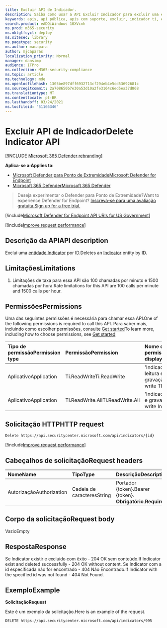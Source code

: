 ```yaml
---
title: Excluir API de Indicador.
description: Saiba como usar a API Excluir Indicador para excluir uma entidade Indicator por ID no Microsoft Defender para Ponto de Extremidade.
keywords: apis, api pública, apis com suporte, excluir, indicador ti, entidade, id
search.product: eADQiWindows 10XVcnh
ms.prod: m365-security
ms.mktglfcycl: deploy
ms.sitesec: library
ms.pagetype: security
ms.author: macapara
author: mjcaparas
localization_priority: Normal
manager: dansimp
audience: ITPro
ms.collection: M365-security-compliance
ms.topic: article
ms.technology: mde
ms.openlocfilehash: 1305be897dff6932713cf294eb4e5cd53692681c
ms.sourcegitcommit: 2a708650b7e30a53d10a2fe3164c6ed5ea37d868
ms.translationtype: MT
ms.contentlocale: pt-BR
ms.lasthandoff: 03/24/2021
ms.locfileid: "51166346"
---
```

# <a name="delete-indicator-api"></a><span data-ttu-id="4709a-104">Excluir API de Indicador</span><span class="sxs-lookup"><span data-stu-id="4709a-104">Delete Indicator API</span></span>

[!INCLUDE [Microsoft 365 Defender rebranding](../../includes/microsoft-defender.md)]

<span data-ttu-id="4709a-105">**Aplica-se a:**</span><span class="sxs-lookup"><span data-stu-id="4709a-105">**Applies to:**</span></span>
- [<span data-ttu-id="4709a-106">Microsoft Defender para Ponto de Extremidade</span><span class="sxs-lookup"><span data-stu-id="4709a-106">Microsoft Defender for Endpoint</span></span>](https://go.microsoft.com/fwlink/p/?linkid=2154037)
- [<span data-ttu-id="4709a-107">Microsoft 365 Defender</span><span class="sxs-lookup"><span data-stu-id="4709a-107">Microsoft 365 Defender</span></span>](https://go.microsoft.com/fwlink/?linkid=2118804)

> <span data-ttu-id="4709a-108">Deseja experimentar o Defender para Ponto de Extremidade?</span><span class="sxs-lookup"><span data-stu-id="4709a-108">Want to experience Defender for Endpoint?</span></span> [<span data-ttu-id="4709a-109">Inscreva-se para uma avaliação gratuita.</span><span class="sxs-lookup"><span data-stu-id="4709a-109">Sign up for a free trial.</span></span>](https://www.microsoft.com/microsoft-365/windows/microsoft-defender-atp?ocid=docs-wdatp-exposedapis-abovefoldlink)  

[!include[Microsoft Defender for Endpoint API URIs for US Government](../../includes/microsoft-defender-api-usgov.md)]

[!include[Improve request performance](../../includes/improve-request-performance.md)]


## <a name="api-description"></a><span data-ttu-id="4709a-110">Descrição da API</span><span class="sxs-lookup"><span data-stu-id="4709a-110">API description</span></span>
<span data-ttu-id="4709a-111">Exclui uma [entidade Indicator](ti-indicator.md) por ID.</span><span class="sxs-lookup"><span data-stu-id="4709a-111">Deletes an [Indicator](ti-indicator.md) entity by ID.</span></span>


## <a name="limitations"></a><span data-ttu-id="4709a-112">Limitações</span><span class="sxs-lookup"><span data-stu-id="4709a-112">Limitations</span></span>
1. <span data-ttu-id="4709a-113">Limitações de taxa para essa API são 100 chamadas por minuto e 1500 chamadas por hora.</span><span class="sxs-lookup"><span data-stu-id="4709a-113">Rate limitations for this API are 100 calls per minute and 1500 calls per hour.</span></span>


## <a name="permissions"></a><span data-ttu-id="4709a-114">Permissões</span><span class="sxs-lookup"><span data-stu-id="4709a-114">Permissions</span></span>
<span data-ttu-id="4709a-115">Uma das seguintes permissões é necessária para chamar essa API.</span><span class="sxs-lookup"><span data-stu-id="4709a-115">One of the following permissions is required to call this API.</span></span> <span data-ttu-id="4709a-116">Para saber mais, incluindo como escolher permissões, consulte [Get started](apis-intro.md)</span><span class="sxs-lookup"><span data-stu-id="4709a-116">To learn more, including how to choose permissions, see [Get started](apis-intro.md)</span></span>

<span data-ttu-id="4709a-117">Tipo de permissão</span><span class="sxs-lookup"><span data-stu-id="4709a-117">Permission type</span></span> |   <span data-ttu-id="4709a-118">Permissão</span><span class="sxs-lookup"><span data-stu-id="4709a-118">Permission</span></span>  |   <span data-ttu-id="4709a-119">Nome de exibição de permissão</span><span class="sxs-lookup"><span data-stu-id="4709a-119">Permission display name</span></span>
:---|:---|:---
<span data-ttu-id="4709a-120">Aplicativo</span><span class="sxs-lookup"><span data-stu-id="4709a-120">Application</span></span> |   <span data-ttu-id="4709a-121">Ti.ReadWrite</span><span class="sxs-lookup"><span data-stu-id="4709a-121">Ti.ReadWrite</span></span> |  <span data-ttu-id="4709a-122">'Indicadores de TI de leitura e gravação'</span><span class="sxs-lookup"><span data-stu-id="4709a-122">'Read and write TI Indicators'</span></span>
<span data-ttu-id="4709a-123">Aplicativo</span><span class="sxs-lookup"><span data-stu-id="4709a-123">Application</span></span> |   <span data-ttu-id="4709a-124">Ti.ReadWrite.All</span><span class="sxs-lookup"><span data-stu-id="4709a-124">Ti.ReadWrite.All</span></span> |  <span data-ttu-id="4709a-125">'Indicadores de leitura e gravação'</span><span class="sxs-lookup"><span data-stu-id="4709a-125">'Read and write Indicators'</span></span>


## <a name="http-request"></a><span data-ttu-id="4709a-126">Solicitação HTTP</span><span class="sxs-lookup"><span data-stu-id="4709a-126">HTTP request</span></span>
```
Delete https://api.securitycenter.microsoft.com/api/indicators/{id}
```

[!include[Improve request performance](../../includes/improve-request-performance.md)]

## <a name="request-headers"></a><span data-ttu-id="4709a-127">Cabeçalhos de solicitação</span><span class="sxs-lookup"><span data-stu-id="4709a-127">Request headers</span></span>

<span data-ttu-id="4709a-128">Nome</span><span class="sxs-lookup"><span data-stu-id="4709a-128">Name</span></span> | <span data-ttu-id="4709a-129">Tipo</span><span class="sxs-lookup"><span data-stu-id="4709a-129">Type</span></span> | <span data-ttu-id="4709a-130">Descrição</span><span class="sxs-lookup"><span data-stu-id="4709a-130">Description</span></span>
:---|:---|:---
<span data-ttu-id="4709a-131">Autorização</span><span class="sxs-lookup"><span data-stu-id="4709a-131">Authorization</span></span> | <span data-ttu-id="4709a-132">Cadeia de caracteres</span><span class="sxs-lookup"><span data-stu-id="4709a-132">String</span></span> | <span data-ttu-id="4709a-133">Portador {token}.</span><span class="sxs-lookup"><span data-stu-id="4709a-133">Bearer {token}.</span></span> <span data-ttu-id="4709a-134">**Obrigatório**.</span><span class="sxs-lookup"><span data-stu-id="4709a-134">**Required**.</span></span>


## <a name="request-body"></a><span data-ttu-id="4709a-135">Corpo da solicitação</span><span class="sxs-lookup"><span data-stu-id="4709a-135">Request body</span></span>
<span data-ttu-id="4709a-136">Vazio</span><span class="sxs-lookup"><span data-stu-id="4709a-136">Empty</span></span>

## <a name="response"></a><span data-ttu-id="4709a-137">Resposta</span><span class="sxs-lookup"><span data-stu-id="4709a-137">Response</span></span>
<span data-ttu-id="4709a-138">Se Indicator existir e excluído com êxito - 204 OK sem conteúdo.</span><span class="sxs-lookup"><span data-stu-id="4709a-138">If Indicator exist and deleted successfully - 204 OK without content.</span></span>
<span data-ttu-id="4709a-139">Se Indicator com a id especificada não for encontrado - 404 Não Encontrado.</span><span class="sxs-lookup"><span data-stu-id="4709a-139">If Indicator with the specified id was not found - 404 Not Found.</span></span>

## <a name="example"></a><span data-ttu-id="4709a-140">Exemplo</span><span class="sxs-lookup"><span data-stu-id="4709a-140">Example</span></span>

<span data-ttu-id="4709a-141">**Solicitação**</span><span class="sxs-lookup"><span data-stu-id="4709a-141">**Request**</span></span>

<span data-ttu-id="4709a-142">Este é um exemplo da solicitação.</span><span class="sxs-lookup"><span data-stu-id="4709a-142">Here is an example of the request.</span></span>

```http
DELETE https://api.securitycenter.microsoft.com/api/indicators/995
```

